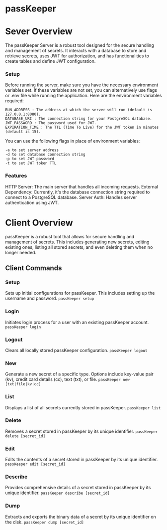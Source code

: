 # passKeeper



# Sever Overview
The passKeeper Server is a robust tool designed for the secure handling and management of secrets. It interacts with a database to store and retrieve secrets, uses JWT for authorization, and has functionalities to create tables and define JWT configuration.

### Setup
Before running the server, make sure you have the necessary environment variables set. If these variables are not set, you can alternatively use flags or  .env file while running the application. Here are the environment variables required:

```
RUN_ADDRESS : The address at which the server will run (default is 127.0.0.1:8080).
DATABASE_URI : The connection string for your PostgreSQL database.
JWT_PASSWORD : The password used for JWT.
EXPIRATION_TIME : The TTL (Time To Live) for the JWT token in minutes (default is 15).
```

You can use the following flags in place of environment variables:

```
-a to set server address
-d to set database connection string
-p to set JWT password
-t to set JWT token TTL
```
### Features
HTTP Server: The main server that handles all incoming requests.
External Dependency: Currently, it's the database connection string required to connect to a PostgreSQL database.
Server Auth: Handles server authentication using JWT.



# Client Overview
passKeeper is a robust tool that allows for secure handling and management of secrets. This includes generating new secrets, editing existing ones, listing all stored secrets, and even deleting them when no longer needed.

## Client Commands

### Setup
Sets up initial configurations for passKeeper. This includes setting up the username and password.
`passKeeper setup`


### Login
Initiates login process for a user with an existing passKeeper account.
`passKeeper login`


### Logout
Clears all locally stored passKeeper configuration.
`passKeeper logout`


### New
Generate a new secret of a specific type. Options include key-value pair (kv), credit card details (cc), text (txt), or file.
`passKeeper new [txt|file|kv|cc]`


### List
Displays a list of all secrets currently stored in passKeeper.
`passKeeper list`


### Delete
Removes a secret stored in passKeeper by its unique identifier.
`passKeeper delete [secret_id]`


### Edit
Edits the contents of a secret stored in passKeeper by its unique identifier.
`passKeeper edit [secret_id]`


### Describe
Provides comprehensive details of a secret stored in passKeeper by its unique identifier.
`passKeeper describe [secret_id]`


### Dump
Extracts and exports the binary data of a secret by its unique identifier on the disk.
`passKeeper dump [secret_id]`